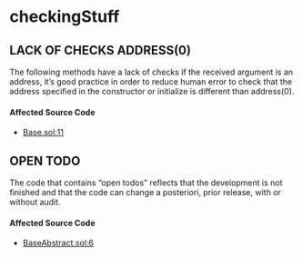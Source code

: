 # checkingStuff
## LACK OF CHECKS ADDRESS(0)
The following methods have a lack of checks if the received argument is an address, it’s good practice in order to reduce human error to check that the address
specified in the constructor or initialize is different than address(0).


#### Affected Source Code
* [Base.sol:11](https://github.com/code-423n4/2022-12-gogopool/blob/aec9928d8bdce8a5a4efe45f54c39d4fc7313731/contracts/contract/Base.sol#L11)


## OPEN TODO
The code that contains “open todos” reflects that the development is not finished and that the code can change a posteriori, prior release, with or without
audit.

#### Affected Source Code
* [BaseAbstract.sol:6](https://github.com/code-423n4/2022-12-gogopool/blob/aec9928d8bdce8a5a4efe45f54c39d4fc7313731/contracts/contract/BaseAbstract.sol#L6)
